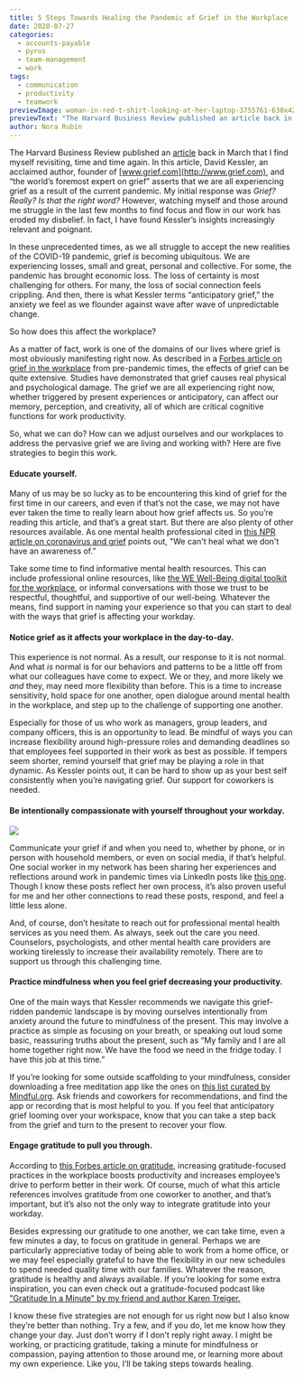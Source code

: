 ```yaml
---
title: 5 Steps Towards Healing the Pandemic of Grief in the Workplace
date: 2020-07-27
categories:
  - accounts-payable
  - pyrus
  - team-management
  - work
tags:
  - communication
  - productivity
  - teamwork
previewImage: woman-in-red-t-shirt-looking-at-her-laptop-3755761-630x420-from-site-en.jpg
previewText: "The Harvard Business Review published an article back in March that I find myself revisiting, time and time again. In this article, David Kessler, an acclaimed author, founder of www.grief.com, and “the world’s foremost expert on grief” asserts that we are all experiencing grief as a result of the current pandemic. My initial response was Grief? Really? Is that the right word? However, watching myself and those around me struggle in the last few months to find focus and flow in our work has eroded my disbelief. In fact, I have found Kessler’s insights increasingly relevant and poignant."
author: Nora Rubin
---
```

The Harvard Business Review published an [article](https://hbr.org/2020/03/that-discomfort-youre-feeling-is-grief) back in March that I find myself revisiting, time and time again. In this article, David Kessler, an acclaimed author, founder of [www.grief.com](http://www.grief.com), and “the world’s foremost expert on grief” asserts that we are all experiencing grief as a result of the current pandemic. My initial response was _Grief? Really? Is that the right word?_ However, watching myself and those around me struggle in the last few months to find focus and flow in our work has eroded my disbelief. In fact, I have found Kessler’s insights increasingly relevant and poignant.

In these unprecedented times, as we all struggle to accept the new realities of the COVID-19 pandemic, grief _is_ becoming ubiquitous. We are experiencing losses, small and great, personal and collective. For some, the pandemic has brought economic loss. The loss of certainty is most challenging for others. For many, the loss of social connection feels crippling. And then, there is what Kessler terms “anticipatory grief,” the anxiety we feel as we flounder against wave after wave of unpredictable change.

So how does this affect the workplace?

As a matter of fact, work is one of the domains of our lives where grief is most obviously manifesting right now. As described in a [Forbes article on grief in the workplace](https://www.forbes.com/sites/forbesnonprofitcouncil/2017/08/21/how-to-address-the-psychological-effects-of-grief-in-the-workplace/#1fc676cf68be) from pre-pandemic times, the effects of grief can be quite extensive. Studies have demonstrated that grief causes real physical and psychological damage. The grief we are all experiencing right now, whether triggered by present experiences or anticipatory, can affect our memory, perception, and creativity, all of which are critical cognitive functions for work productivity.

So, what we can do? How can we adjust ourselves and our workplaces to address the pervasive grief we are living and working with? Here are five strategies to begin this work.

#### **Educate yourself.**

Many of us may be so lucky as to be encountering this kind of grief for the first time in our careers, and even if that’s not the case, we may not have ever taken the time to really learn about how grief affects us. So you’re reading this article, and that’s a great start. But there are also plenty of other resources available. As one mental health professional cited in [this NPR article on coronavirus and grief](https://www.npr.org/sections/health-shots/2020/03/26/820304899/coronavirus-has-upended-our-world-its-ok-to-grieve) points out, "We can't heal what we don't have an awareness of.”

Take some time to find informative mental health resources. This can include professional online resources, like [the WE Well-Being digital toolkit for the workplace](https://www.we.org/en-US/get-doing/activities-and-resources/wellbeing/we-well-being-playbook-and-resources/workplace/), or informal conversations with those we trust to be respectful, thoughtful, and supportive of our well-being. Whatever the means, find support in naming your experience so that you can start to deal with the ways that grief is affecting your workday.

#### **Notice grief as it affects your workplace in the day-to-day.**

This experience is not normal. As a result, our response to it is not normal. And what _is_ normal is for our behaviors and patterns to be a little off from what our colleagues have come to expect. We or they, and more likely we _and_ they, may need more flexibility than before. This is a time to increase sensitivity, hold space for one another, open dialogue around mental health in the workplace, and step up to the challenge of supporting one another.

Especially for those of us who work as managers, group leaders, and company officers, this is an opportunity to lead. Be mindful of ways you can increase flexibility around high-pressure roles and demanding deadlines so that employees feel supported in their work as best as possible. If tempers seem shorter, remind yourself that grief may be playing a role in that dynamic. As Kessler points out, it can be hard to show up as your best self consistently when you’re navigating grief. Our support for coworkers is needed.

#### **Be intentionally compassionate with yourself throughout your workday.**

![](you-got-this-lighted-signage-2740954-200x300.webp)

Communicate your grief if and when you need to, whether by phone, or in person with household members, or even on social media, if that’s helpful. One social worker in my network has been sharing her experiences and reflections around work in pandemic times via LinkedIn posts like [this one](https://www.linkedin.com/posts/sarah-korenblit-lcsw-641a3850_coping-yougotthis-sarahsays-activity-6668643577595334656-MN_Z). Though I know these posts reflect her own process, it’s also proven useful for me and her other connections to read these posts, respond, and feel a little less alone.

And, of course, don’t hesitate to reach out for professional mental health services as you need them. As always, seek out the care you need. Counselors, psychologists, and other mental health care providers are working tirelessly to increase their availability remotely. There are to support us through this challenging time.

#### **Practice mindfulness when you feel grief decreasing your productivity.**

One of the main ways that Kessler recommends we navigate this grief-ridden pandemic landscape is by moving ourselves intentionally from anxiety around the future to mindfulness of the present. This may involve a practice as simple as focusing on your breath, or speaking out loud some basic, reassuring truths about the present, such as “My family and I are all home together right now. We have the food we need in the fridge today. I have this job at this time.”

If you’re looking for some outside scaffolding to your mindfulness, consider downloading a free meditation app like the ones on [this list curated by Mindful.org](https://www.mindful.org/free-mindfulness-apps-worthy-of-your-attention/). Ask friends and coworkers for recommendations, and find the app or recording that is most helpful to you. If you feel that anticipatory grief looming over your workspace, know that you can take a step back from the grief and turn to the present to recover your flow.

#### **Engage gratitude to pull you through.**

According to [this Forbes article on gratitude](https://www.forbes.com/sites/daniellebrooker/2019/01/22/what-youre-not-doing-at-work-that-could-boost-productivity-and-happiness/#25bd3fd9734c), increasing gratitude-focused practices in the workplace boosts productivity and increases employee’s drive to perform better in their work. Of course, much of what this article references involves gratitude from one coworker to another, and that’s important, but it’s also not the only way to integrate gratitude into your workday.

Besides expressing our gratitude to one another, we can take time, even a few minutes a day, to focus on gratitude in general. Perhaps we are particularly appreciative today of being able to work from a home office, or we may feel especially grateful to have the flexibility in our new schedules to spend needed quality time with our families. Whatever the reason, gratitude is healthy and always available. If you’re looking for some extra inspiration, you can even check out a gratitude-focused podcast like ["Gratitude In a Minute" by my friend and author Karen Treiger.](https://podcasts.apple.com/us/podcast/gratitude-in-a-minute-love-kindness-happiness/id1505622177)

I know these five strategies are not enough for us right now but I also know they’re better than nothing. Try a few, and if you do, let me know how they change your day. Just don’t worry if I don’t reply right away. I might be working, or practicing gratitude, taking a minute for mindfulness or compassion, paying attention to those around me, or learning more about my own experience. Like you, I’ll be taking steps towards healing.